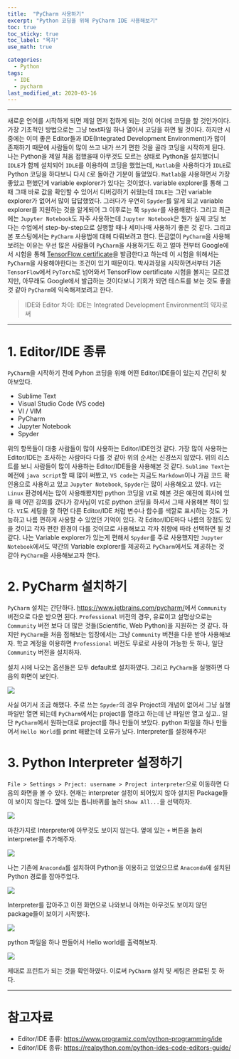 ```yaml
---
title:  "PyCharm 사용하기"
excerpt: "Python 코딩을 위해 PyCharm IDE 사용해보기"
toc: true
toc_sticky: true
toc_label: "목차"
use_math: true

categories: 
  - Python
tags: 
  - IDE
  - pycharm
last_modified_at: 2020-03-16
---
```


***

새로운 언어를 시작하게 되면 제일 먼저 접하게 되는 것이 어디에 코딩을 할 것인가이다. 가장 기초적인 방법으로는 그냥 text파일 하나 열어서 코딩을 하면 될 것이다. 하지만 시중에는 이미 좋은 Editor들과 IDE(Integrated Development Environment)가 많이 존재하기 때문에 사람들이 많이 쓰고 내가 쓰기 편한 것을 골라 코딩을 시작하게 된다. 나는 Python을 제일 처음 접했을때 아무것도 모르는 상태로 Python을 설치했더니 `IDLE`가 함께 설치되어 `IDLE`를 이용하여 코딩을 했었는데, `Matlab`을 사용하다가 `IDLE`로 Python 코딩을 하다보니 다시 `C`로 돌아간 기분이 들었었다. `Matlab`을 사용하면서 가장 좋았고 편했던게 variable explorer가 있다는 것이었다. variable explorer를 통해 그때 그때 바로 값을 확인할 수 있어서 디버깅하기 쉬웠는데 `IDLE`는 그런 variable explorer가 없어서 많이 답답했었다. 그러다가 우연히 `Spyder`를 알게 되고 variable explorer를 지원하는 것을 알게되어 그 이후로는 쭉 `Spyder`를 사용해왔다. 그리고 최근에는 `Jupyter Notebook`도 자주 사용하는데 `Jupyter Notebook`은 뭔가 실제 코딩 보다는 수업에서 step-by-step으로 실행할 때나 세미나때 사용하기 좋은 것 같다. 그리고 본 포스팅에서는 `PyCharm` 사용법에 대해 다뤄보려고 한다. 뜬금없이 `PyCharm`을 사용해보려는 이유는 우선 많은 사람들이 `PyCharm`을 사용하기도 하고 얼마 전부터 Google에서 시험을 통해 [TensorFlow certificate](https://www.tensorflow.org/certificate)을 발급한다고 하는데 이 시험을 위해서는 `PyCharm`을 사용해야한다는 조건이 있기 때문이다. 박사과정을 시작하면서부터 기존 `TensorFlow`에서 `PyTorch`로 넘어와서 TensorFlow certificate 시험을 볼지는 모르겠지만, 아무래도 Google에서 발급하는 것이다보니 기회가 되면 테스트를 보는 것도 좋을 것 같아 `PyCharm`에 익숙해져보려고 한다.

> IDE와 Editor 차이: IDE는 Integrated Development Environment의 약자로써 

***

# 1. Editor/IDE 종류

`PyCharm`을 시작하기 전에 Pyhon 코딩을 위해 어떤 Editor/IDE들이 있는지 간단히 찾아보았다. 

* Sublime Text
* Visual Studio Code (VS code)
* VI / VIM
* PyCharm
* Jupyter Notebook
* Spyder

위의 항목들이 대충 사람들이 많이 사용하는 Editor/IDE인것 같다. 가장 많이 사용하는 Editor/IDE는 조사하는 사람마다 다를 것 같아 위의 순서는 신경쓰지 않았다. 위의 리스트를 보니 사람들이 많이 사용하는 Editor/IDE들을 사용해본 것 같다. `Sublime Text`는 예전에 `java script`할 때 많이 써봤고, `VS code`는 지금도 `Markdown`이나 가끔 코드 확인용으로 사용하고 있고 `Jupyter Notebook`, `Spyder`는 많이 사용해오고 있다. `VI`는 `Linux` 환경에서는 많이 사용해봤지만 python 코딩을 `VI`로 해본 것은 예전에 회사에 있을 때 어떤 강의를 갔다가 강사님이 `VI`로 python 코딩을 하셔서 그때 사용해본 적이 있다. `VI`도 세팅을 잘 하면 다른 Editor/IDE 처럼 변수나 함수를 색깔로 표시하는 것도 가능하고 나름 편하게 사용할 수 있었던 기억이 있다. 각 Editor/IDE마다 나름의 장점도 있을 것이고 각자 편한 환경이 다를 것이므로 사용해보고 각자 취향에 따라 선택하면 될 것 같다. 나는 Variable explorer가 있는게 편해서 `Spyder`를 주로 사용했지만 `Jupyter Notebook`에서도 약간의 Variable explorer를 제공하고 `PyCharm`에서도 제공하는 것 같아 `PyCharm`을 사용해보고자 한다.

# 2. PyCharm 설치하기

`PyCharm` 설치는 간단하다. <https://www.jetbrains.com/pycharm/>에서 `Community` 버전으로 다운 받으면 된다. `Professional` 버전의 경우, 유료이고 설명상으로는 `Community` 버전 보다 더 많은 것들(Scientific, Web Python)을 지원하는 것 같다. 하지만 `PyCharm`을 처음 접해보는 입장에서는 그냥 `Community` 버전을 다운 받아 사용해보자. 학교 계정을 이용하면 `Professional` 버전도 무료로 사용이 가능한 듯 하나, 일단 `Community` 버전을 설치하자.

설치 시에 나오는 옵션들은 모두 default로 설치하였다. 그리고 `PyCharm`을 실행하면 다음의 화면이 보인다.

<img align='center' src="{{ site.url }}{{ site.baseurl }}/assets/images/9.use_pycharm/2_pycharm1.JPG">

사실 여기서 조금 해맸다. 주로 쓰는 `Spyder`의 경우 Project의 개념이 없어서 그냥 실행 파일만 열면 되는데 `PyCharm`에서는 project를 열라고 하는데 난 파일만 열고 싶고.. 일단 `PyCharm`에서 원하는대로 project를 하나 만들어 보았다. python 파일을 하나 만들어서 `Hello World`를 print 해봤는데 오류가 났다. Interpreter를 설정해주자!

# 3. Python Interpreter 설정하기

`File > Settings > Prject: username > Project interpreter`으로 이동하면 다음의 화면을 볼 수 있다. 현재는 interpreter 설정이 되어있지 않아 설치된 Package들이 보이지 않는다. 옆에 있는 톱니바퀴를 눌러 `Show All...`을 선택하자.  

<img align='center' src="{{ site.url }}{{ site.baseurl }}/assets/images/9.use_pycharm/3_interpreter1.png">

마찬가지로 Interpreter에 아무것도 보이지 않는다. 옆에 있는 `+` 버튼을 눌러 interpreter를 추가해주자.

<img align='center' src="{{ site.url }}{{ site.baseurl }}/assets/images/9.use_pycharm/3_interpreter2.png">

나는 기존에 `Anaconda`를 설치하여 Python을 이용하고 있었으므로 `Anaconda`에 설치된 Python 경로를 잡아주었다.

<img align='center' src="{{ site.url }}{{ site.baseurl }}/assets/images/9.use_pycharm/3_interpreter3.JPG">

Interpreter를 잡아주고 이전 화면으로 나와보니 아까는 아무것도 보이지 않던 package들이 보이기 시작했다.

<img align='center' src="{{ site.url }}{{ site.baseurl }}/assets/images/9.use_pycharm/3_interpreter4.JPG">

python 파일을 하나 만들어서 Hello world를 출력해보자.

<img align='center' src="{{ site.url }}{{ site.baseurl }}/assets/images/9.use_pycharm/3_interpreter5.JPG">

제대로 프린트가 되는 것을 확인하였다. 이로써 `PyCharm` 설치 및 세팅은 완료된 듯 하다. 

***

# 참고자료
* Editor/IDE 종류: <https://www.programiz.com/python-programming/ide>
* Editor/IDE 종류: <https://realpython.com/python-ides-code-editors-guide/>